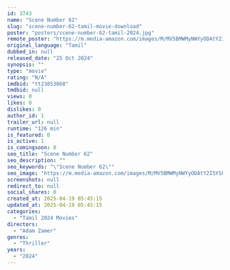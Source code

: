 ```yaml
---
id: 3743
name: "Scene Number 62"
slug: "scene-number-62-tamil-movie-download"
poster: "posters/scene-number-62-tamil-2024.jpg"
remote_poster: "https://m.media-amazon.com/images/M/MV5BMWMyNWYyODAtY2I5YS00ZjlkLWFlNWItODk3MjJmMjc0MWQ3XkEyXkFqcGc@._V1_SX300.jpg"
original_language: "Tamil"
dubbed_in: null
released_date: "25 Oct 2024"
synopsis: ""
type: "movie"
rating: "N/A"
imdbid: "tt23853068"
tmdbid: null
views: 0
likes: 0
dislikes: 0
author_id: 1
trailer_url: null
runtime: "126 min"
is_featured: 0
is_active: 1
is_comingsoon: 0
seo_title: "Scene Number 62"
seo_description: ""
seo_keywords: "\"Scene Number 62\""
seo_image: "https://m.media-amazon.com/images/M/MV5BMWMyNWYyODAtY2I5YS00ZjlkLWFlNWItODk3MjJmMjc0MWQ3XkEyXkFqcGc@._V1_SX300.jpg"
screenshots: null
redirect_to: null
social_shares: 0
created_at: 2025-04-19 05:45:15
updated_at: 2025-04-19 05:45:15
categories:
  - "Tamil 2024 Movies"
directors:
  - "Adam Zamer"
genres:
  - "Thriller"
years:
  - "2024"
---
```

